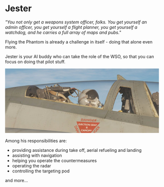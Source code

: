 # Jester

*"You not only get a weapons system officer, folks. You get yourself an
admin officer, you get yourself a flight planner, you get yourself a
watchdog, and he carries a full array of maps and pubs."*

Flying the Phantom is already a challenge in itself - doing that alone even
more.

Jester is your AI buddy who can take the role of the WSO, so
that you can focus on doing that pilot stuff.

![Jester Crew](../img/ext_f4_jester.jpg)

Among his responsibilities are:

- providing assistance during take off, aerial refueling and landing
- assisting with navigation
- helping you operate the countermeasures
- operating the radar
- controlling the targeting pod

and more...
